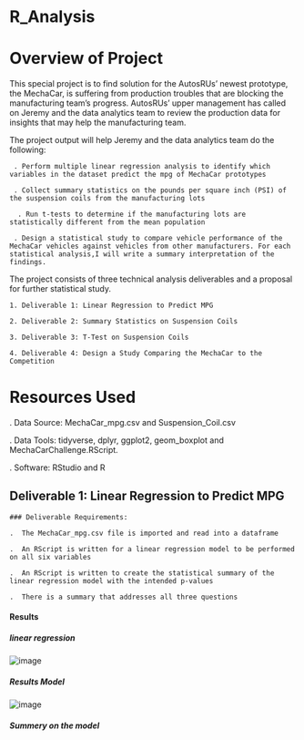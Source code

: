 # R_Analysis

# Overview of Project

This special project is to find solution for the AutosRUs’ newest prototype, the MechaCar, is suffering from production troubles that are blocking the manufacturing team’s progress. AutosRUs’ upper management has called on Jeremy and the data analytics team to review the production data for insights that may help the manufacturing team.

The project output will help Jeremy and the data analytics team do the following:

     . Perform multiple linear regression analysis to identify which variables in the dataset predict the mpg of MechaCar prototypes
  
     . Collect summary statistics on the pounds per square inch (PSI) of the suspension coils from the manufacturing lots
  
      . Run t-tests to determine if the manufacturing lots are statistically different from the mean population
  
     . Design a statistical study to compare vehicle performance of the MechaCar vehicles against vehicles from other manufacturers. For each statistical analysis,I will write a summary interpretation of the findings.
  
  The project consists of three technical analysis deliverables and a proposal for further statistical study. 

    1. Deliverable 1: Linear Regression to Predict MPG
    
    2. Deliverable 2: Summary Statistics on Suspension Coils
    
    3. Deliverable 3: T-Test on Suspension Coils
    
    4. Deliverable 4: Design a Study Comparing the MechaCar to the Competition
    
  # Resources Used
  
  . Data Source: MechaCar_mpg.csv and Suspension_Coil.csv
  
  . Data Tools: tidyverse, dplyr, ggplot2, geom_boxplot and MechaCarChallenge.RScript.
  
  . Software: RStudio and R
  
 ## Deliverable 1: Linear Regression to Predict MPG
 
    ### Deliverable Requirements:
    
    .  The MechaCar_mpg.csv file is imported and read into a dataframe
    
    .  An RScript is written for a linear regression model to be performed on all six variables
    
    .  An RScript is written to create the statistical summary of the linear regression model with the intended p-values
    
    .  There is a summary that addresses all three questions
    
   #### Results
   
   ##### linear regression
   
   ![image](https://user-images.githubusercontent.com/80365882/122660011-5c2daf80-d132-11eb-9867-7ddfdfbbdf71.png)
   
   ##### Results Model
   
   ![image](https://user-images.githubusercontent.com/80365882/122660032-939c5c00-d132-11eb-8356-1aa34644f6c0.png)

##### Summery on the model



 
 
 
  

